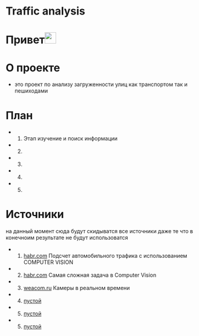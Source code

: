 
# Traffic analysis

<h1 aligh="center">Привет<img src="https://github.com/blackcater/blackcater/raw/main/images/Hi.gif" height="30"/></summary></h1>

# О проекте
 - это проект по анализу загруженности улиц как транспортом так и пешиходами 

# План
- 1. Этап изучение и поиск информации 
- 2. 
- 3. 
- 4. 
- 5. 
# Источники
на данный момент сюда будут скидыватся все источники  даже те что в конечноим результате не будут использоватся

- 1. <a href="https://habr.com/ru/articles/585248/" target="_blank">habr.com</a> Подсчет автомобильного трафика с использованием COMPUTER VISION
- 2. <a href="https://habr.com/ru/companies/recognitor/articles/505694/" target="_blank">habr.com</a> Самая сложная задача в Computer Vision
- 3. <a href="https://weacom.ru/cams" target="_blank">weacom.ru</a> Камеры в реальном времени
- 4. <a href=")" target="_blank">пустой</a>
- 5. <a href=")" target="_blank">пустой</a>
- 5. <a href=")" target="_blank">пустой</a>